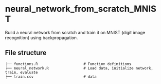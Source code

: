 # neural_network_from_scratch_MNIST

Build a neural network from scratch and train it on MNIST (digit image recognition) using backpropagation.

## File structure
    ├── functions.R                     # Function definitions
    ├── neural_network.R                # Load data, initialize network, train, evaluate
    ├── train.csv                       # data
